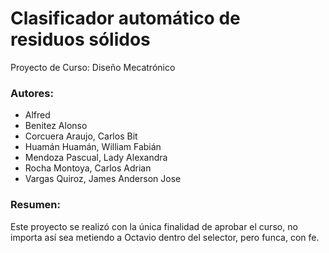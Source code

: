 # Clasificador automático de residuos sólidos
Proyecto de Curso: Diseño Mecatrónico

### Autores:
- Alfred
- Benitez Alonso
- Corcuera Araujo, Carlos Bit
- Huamán Huamán, William Fabián
- Mendoza Pascual, Lady Alexandra
- Rocha Montoya, Carlos Adrian
- Vargas Quiroz, James Anderson Jose


### Resumen:
Este proyecto se realizó con la única finalidad de aprobar el curso, no importa así sea metiendo a Octavio dentro del selector, pero funca, con fe.